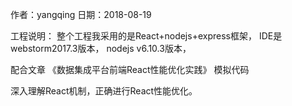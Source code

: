 作者：yangqing
日期：2018-08-19

工程说明：
整个工程我采用的是React+nodejs+express框架，
IDE是webstorm2017.3版本，
nodejs v6.10.3版本，


配合文章
《数据集成平台前端React性能优化实践》
模拟代码

深入理解React机制，正确进行React性能优化。

